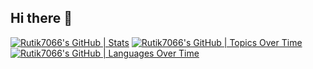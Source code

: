 ## Hi there 👋

<!--
**Rutik7066/Rutik7066** is a ✨ _special_ ✨ repository because its `README.md` (this file) appears on your GitHub profile.

Here are some ideas to get you started:

- 🔭 I’m currently working on ...
- 🌱 I’m currently learning ...
- 👯 I’m looking to collaborate on ...
- 🤔 I’m looking for help with ...
- 💬 Ask me about ...
- 📫 How to reach me: ...
- 😄 Pronouns: ...
- ⚡ Fun fact: ...
-->
[![Rutik7066's GitHub | Stats](https://stats.quira.sh/Rutik7066/github?theme=dark)](https://quira.sh?utm_source=widgets&utm_campaign=Rutik7066)
[![Rutik7066's GitHub | Topics Over Time](https://stats.quira.sh/Rutik7066/topics-over-time?theme=dark)](https://quira.sh?utm_source=widgets&utm_campaign=Rutik7066)
[![Rutik7066's GitHub | Languages Over Time](https://stats.quira.sh/Rutik7066/languages-over-time?theme=dark)](https://quira.sh?utm_source=widgets&utm_campaign=Rutik7066)
